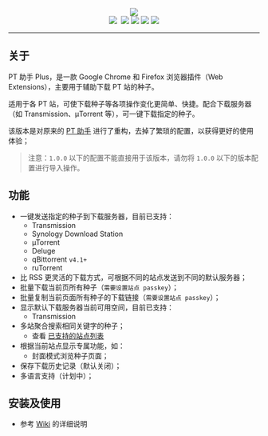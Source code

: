 <p align="center">
<img src="https://github.com/ronggang/PT-Plugin-Plus/raw/master/public/assets/icon-128.png"><br/>
<a href="https://github.com/ronggang/PT-Plugin-Plus/releases/latest" title="GitHub Releases"><img src="https://img.shields.io/github/release/ronggang/PT-Plugin-Plus.svg?label=Latest Release"></a>
<a href="https://github.com/ronggang/PT-Plugin-Plus/releases" title="GitHub All Releases"><img alt="" src="https://img.shields.io/github/downloads/ronggang/PT-Plugin-Plus/total.svg?label=Downloads"></a>
<img src="https://img.shields.io/badge/Used-TypeScript Vue-blue.svg">
<a href="https://chrome.google.com/webstore/detail/abkdiiddckphbigmakaojlnmakpllenb" title="已在 Chrome Web Store 市场上发布的版本"><img src="https://img.shields.io/chrome-web-store/v/abkdiiddckphbigmakaojlnmakpllenb.svg?label=Chrome"></a>
<a href="https://addons.mozilla.org/zh-CN/firefox/addon/pt-plugin-plus/" title="已在 Mozilla Add-on 上发布的版本"><img src="https://img.shields.io/amo/v/pt-plugin-plus.svg?label=Firefox"></a>
<a href="https://github.com/ronggang/PT-Plugin-Plus/LICENSE" title="GitHub license"><img src="https://img.shields.io/github/license/ronggang/PT-Plugin-Plus.svg?label=License"></a>
</p>

---

## 关于

PT 助手 Plus，是一款 Google Chrome 和 Firefox 浏览器插件（Web Extensions），主要用于辅助下载 PT 站的种子。

适用于各 PT 站，可使下载种子等各项操作变化更简单、快捷。配合下载服务器（如 Transmission、µTorrent 等），可一键下载指定的种子。

该版本是对原来的 [PT 助手](https://github.com/ronggang/PT-Plugin) 进行了重构，去掉了繁琐的配置，以获得更好的使用体验；

> 注意：`1.0.0` 以下的配置不能直接用于该版本，请勿将 `1.0.0` 以下的版本配置进行导入操作。

## 功能

- 一键发送指定的种子到下载服务器，目前已支持：
  - Transmission
  - Synology Download Station
  - µTorrent
  - Deluge
  - qBittorrent `v4.1+`
  - ruTorrent
- 比 RSS 更灵活的下载方式，可根据不同的站点发送到不同的默认服务器；
- 批量下载当前页所有种子（`需要设置站点 passkey`）；
- 批量复制当前页面所有种子的下载链接（`需要设置站点 passkey`）；
- 显示默认下载服务器当前可用空间，目前已支持：
  - Transmission
- 多站聚合搜索相同关键字的种子；
  - 查看 [已支持的站点列表](https://github.com/ronggang/PT-Plugin-Plus/wiki/supported-sites)
- 根据当前站点显示专属功能，如：
  - 封面模式浏览种子页面；
- 保存下载历史记录（默认关闭）；
- 多语言支持（计划中）；

## 安装及使用

- 参考 [Wiki](https://github.com/ronggang/PT-Plugin-Plus/wiki) 的详细说明
